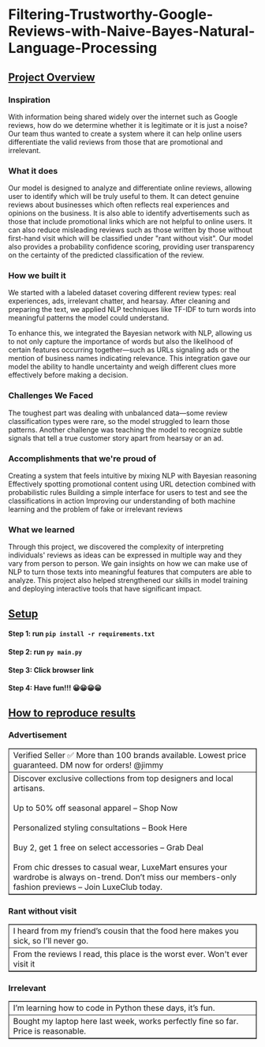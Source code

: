 # Filtering-Trustworthy-Google-Reviews-with-Naive-Bayes-Natural-Language-Processing

## <b><u>Project Overview</u></b>
### <b>Inspiration</b>
With information being shared widely over the internet such as Google reviews, how do we determine whether it is legitimate or it is just a noise? Our team thus wanted to create a system where it can help online users differentiate the valid reviews from those that are promotional and irrelevant. 

### <b>What it does</b>
Our model is designed to analyze and differentiate online reviews, allowing user to identify which will be truly useful to them. It can detect genuine reviews about businesses which often reflects real experiences and opinions on the business. It is also able to identify advertisements such as those that include promotional links which are not helpful to online users. It can also reduce misleading reviews such as those written by those without first-hand visit which will be classified under "rant without visit". Our model also provides a probability confidence scoring, providing user transparency on the certainty of the predicted classification of the review.

### <b>How we built it</b>
We started with a labeled dataset covering different review types: real experiences, ads, irrelevant chatter, and hearsay. After cleaning and preparing the text, we applied NLP techniques like TF-IDF to turn words into meaningful patterns the model could understand.

To enhance this, we integrated the Bayesian network with NLP, allowing us to not only capture the importance of words but also the likelihood of certain features occurring together—such as URLs signaling ads or the mention of business names indicating relevance. This integration gave our model the ability to handle uncertainty and weigh different clues more effectively before making a decision.

### <b>Challenges We Faced</b>
The toughest part was dealing with unbalanced data—some review classification types were rare, so the model struggled to learn those patterns. Another challenge was teaching the model to recognize subtle signals that tell a true customer story apart from hearsay or an ad. 

### <b>Accomplishments that we're proud of</b>
Creating a system that feels intuitive by mixing NLP with Bayesian reasoning
Effectively spotting promotional content using URL detection combined with probabilistic rules
Building a simple interface for users to test and see the classifications in action
Improving our understanding of both machine learning and the problem of fake or irrelevant reviews

### <b>What we learned</b>
Through this project, we discovered the complexity of interpreting individuals' reviews as ideas can be expressed in multiple way and they vary from person to person. We gain insights on how we can make use of NLP to turn those texts into meaningful features that computers are able to analyze. This project also helped strengthened our skills in model training and deploying interactive tools that have significant impact.

## <b><u>Setup</u></b>
#### Step 1: run ```pip install -r requirements.txt```
#### Step 2: run ```py main.py ```
#### Step 3: Click browser link
#### Step 4: Have fun!!! 😀😀😀😀

## <b><u>How to reproduce results</u></b>
### <b>Advertisement</b>
<table border='1'>
  <tr>
    <td>Verified Seller ✅ More than 100 brands available. Lowest price guaranteed. DM now for orders! @jimmy</td>
  </tr>
  <tr>
    <td>Discover exclusive collections from top designers and local artisans. <br><br> Up to 50% off seasonal apparel – Shop Now <br><br> Personalized styling consultations – Book Here <br><br> Buy 2, get 1 free on select accessories – Grab Deal <br><br> From chic dresses to casual wear, LuxeMart ensures your wardrobe is always on-trend. Don’t miss our members-only fashion previews – Join LuxeClub today.</td>
  </tr>
</table>

### <b>Rant without visit</b>
<table border='1'>
  <tr>
    <td>I heard from my friend’s cousin that the food here makes you sick, so I’ll never go.</td>
  </tr>
  <tr>
    <td>From the reviews I read, this place is the worst ever. Won't ever visit it</td>
  </tr>
</table>

### <b>Irrelevant</b>
<table border='1'>
  <tr>
    <td>I’m learning how to code in Python these days, it’s fun.</td>
  </tr>
  <tr>
    <td>Bought my laptop here last week, works perfectly fine so far. Price is reasonable.</td>
  </tr>
</table>